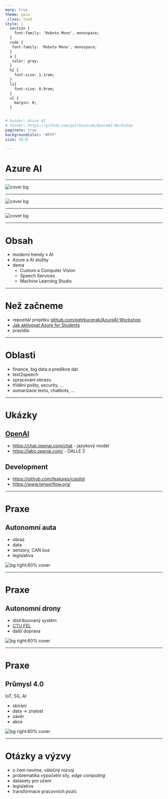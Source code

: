 ```yaml
---
marp: true
theme: gaia
_class: lead
style: |
  section {
    font-family: 'Roboto Mono', monospace;
  }
  code {
   font-family: 'Roboto Mono', monospace;
  }
  a {
   color: gray;
  }
  h2 {
    font-size: 1.1rem;
  }
  li{
    font-size: 0.9rem;
  }
  ul {
    margin: 0;
  }


# header: Azure AI
# footer: https://github.com/petrkucerak/AzureAI-Workshop
paginate: true
backgroundColor: "#FFF"
size: 16:9

---
```


# Azure AI

---

<!-- Epic Ilustration of Artificial Intelligence -->

![cover bg](assets/04.png)

---

<!-- Epic Ilustration of Artificial Intelligence -->

![cover bg](assets/03.png)

---

<!-- Epic Ilustration of Artificial Intelligence -->

![cover bg](assets/02.png)


---

# Obsah

- moderní trendy v AI
- Azure a AI služby
- dema
  - Custom a Computer Vision
  - Speech Services
  - Machine Learning Studio

---

# Než začneme

- repozitář projetku [github.com/petrkucerak/AzureAI-Workshop](https://github.com/petrkucerak/AzureAI-Workshop)
- [Jak aktivovat Azure for Students](https://studuj.digital/2020/01/19/aktivace-azure-for-students/)
- pravidla

---

# Oblasti

- finance, big data a predikce dat
- text2speech 
- zpracování obrazu
- třídění pošty, security, ...
- sumarizace textu, chatbots, ...

<!--

- finance, datová analýza a predikce dat (burza, marketing, rozmístění zboží, ...) Machine Learning a datová analýza, realtime data
- text2speech - syntetizace zvuku
- zpracování obrazu (obličej, text, znaky, účtenky a&nbsp;faktury, ...)
- třídění pošty (SPAM), security
- sumarizace textu, chatbots, ... Rozklíčování záměru zprávy 
- předvídání poruch stroje

-->

---

# Ukázky
## [OpenAI](https://openai.com/)

- https://chat.openai.com/chat - jazykový model
- https://labs.openai.com/ - DALLE 2

## Development

- https://github.com/features/copilot
- https://www.tensorflow.org/

<!--

# ChatGPT:
- Napiš kód pro otestování rychlosti přenosu paketů v jazyce C.
- Jaký má přínos hra člověče nezlob se pro děti v předškolním věku?

# DALLE:
- a ship in the middle of a storm

-->
---

<!-- 2 osobne nejblizsi temata -->

# Praxe
## Autonomní auta

- obraz
- data
- senzory, CAN bus
- legislativa

![bg right:60% cover](assets/05.png)

<!--

### Města v pilotním programu

*Ruzne zdroje, ruzne nazory*

- North America
  - Phoenix, Arizona
  - Arlington, Texas
- Europe
  - Stockholm, Sweden
- Asia
  - Singapore
  - Hwaseong, South Korea

-->

---

# Praxe
## Autonomní drony

- distribuovaný systém
- [CTU FEL](https://fel.cvut.cz/cs)
- další doprava 

![bg right:60% cover](assets/07.png)

---

# Praxe
## Průmysl 4.0

IoT, 5G, AI

- sbírání
- data -> znalost
- závěr
- akce

![bg right:60% cover](assets/08.png)

--- 

# Otázky a výzvy

- o čem nevíme, válečný rozvoj
- problematika výpočetní síly, *edge computing*
- datasety pro učení
- legislativa
- transformace pracovních pozic

<!-- 

- O čem nevíme? Válka přispívá rozvoji, co přinese konflikt na ukrajině?
- Problematika výpočetního výkonu - edge computing
- Problematika data pro učení
- Problematika legislativy - nová osoba v EU
- Transformace pracovních pozic 
 
-->

